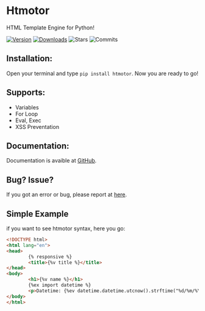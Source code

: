 # Htmotor
HTML Template Engine for Python!

[![Version](https://badge.fury.io/py/htmotor.svg)](https://pypi.python.org/pypi/htmotor)
[![Downloads](https://img.shields.io/pypi/dm/htmotor.svg)](https://pypi.python.org/pypi/htmotor)
![Stars](https://img.shields.io/github/stars/5elenay/htmotor)
![Commits](https://img.shields.io/github/commit-activity/w/5elenay/htmotor)

## Installation:
Open your terminal and type `pip install htmotor`. Now you are ready to go!

## Supports:
- Variables
- For Loop
- Eval, Exec
- XSS Preventation

## Documentation:
Documentation is avaible at [GitHub](https://github.com/5elenay/htmotor).

## Bug? Issue?
If you got an error or bug, please report at [here](https://github.com/5elenay/htmotor/issues).

## Simple Example
if you want to see htmotor syntax, here you go:
```html
<!DOCTYPE html>
<html lang="en">
<head>
        {% responsive %}
        <title>{%v title %}</title>
</head>
<body>
        <h1>{%v name %}</h1>
        {%ex import datetime %}
        <p>Datetime: {%ev datetime.datetime.utcnow().strftime("%d/%m/%Y, %H:%M:%S") %}</p>
</body>
</html>
```
